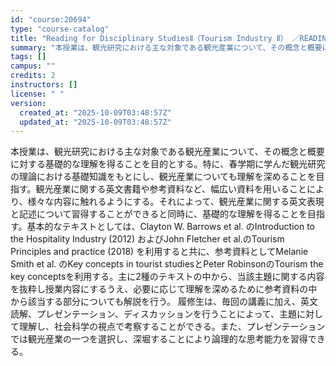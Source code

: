 ```yaml
---
id: "course:20694"
type: "course-catalog"
title: "Reading for Disciplinary StudiesⅡ（Tourism Industry Ⅱ） ／READING FOR DISCIPLINARY STUDIES II"
summary: "本授業は、観光研究における主な対象である観光産業について、その概念と概要に対する基礎的な理解を得ることを目的とする。特に、春学期に学んだ観光研究の理論における基礎知識をもとにし、観光産業についても理解を深めることを目指す。観光産業に関する英…"
tags: []
campus: ""
credits: 2
instructors: []
license: " "
version:
  created_at: "2025-10-09T03:48:57Z"
  updated_at: "2025-10-09T03:48:57Z"
---
```


本授業は、観光研究における主な対象である観光産業について、その概念と概要に対する基礎的な理解を得ることを目的とする。特に、春学期に学んだ観光研究の理論における基礎知識をもとにし、観光産業についても理解を深めることを目指す。観光産業に関する英文書籍や参考資料など、幅広い資料を用いることにより、様々な内容に触れるようにする。それによって、観光産業に関する英文表現と記述について習得することができると同時に、基礎的な理解を得ることを目指す。基本的なテキストとしては、Clayton W. Barrows et al. のIntroduction to the Hospitality Industry (2012) およびJohn Fletcher et al.のTourism Principles and practice (2018) を利用すると共に、参考資料としてMelanie Smith et al. のKey concepts in tourist studiesとPeter RobinsonのTourism the key conceptsを利用する。主に2種のテキストの中から、当該主題に関する内容を抜粋し授業内容にするうえ、必要に応じて理解を深めるために参考資料の中から該当する部分についても解説を行う。 履修生は、毎回の講義に加え、英文読解、プレゼンテーション、ディスカッションを行うことによって、主題に対して理解し、社会科学の視点で考察することができる。また、プレゼンテーションでは観光産業の一つを選択し、深堀することにより論理的な思考能力を習得できる。
